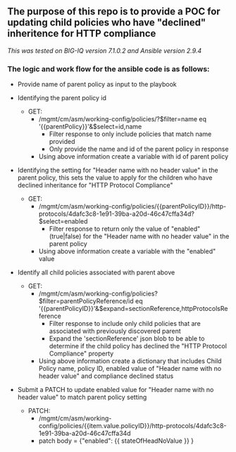 ## The purpose of this repo is to provide a POC for updating child policies who have "declined" inheritence for HTTP compliance

_This was tested on BIG-IQ version 7.1.0.2 and Ansible version 2.9.4_


### The logic and work flow for the ansible code is as follows:

* Provide name of parent policy as input to the playbook

* Identifying the parent policy id
    * GET:
        * /mgmt/cm/asm/working-config/policies/?$filter=name eq '{{parentPolicy}}'&$select=id,name
            * Filter response to only include policies that match name provided
            * Only provide the name and id of the parent policy in response
        * Using above information create a variable with id of parent policy

* Identifying the setting for "Header name with no header value" in the parent policy, this sets the value to apply for the children who have declined inheritance for "HTTP Protocol Compliance"
    * GET:
        * /mgmt/cm/asm/working-config/policies/{{parentPolicyID}}/http-protocols/4dafc3c8-1e91-39ba-a20d-46c47cffa34d?$select=enabled
            * Filter response to return only the value of "enabled" (true|false) for the "Header name with no header value" in the parent policy
        * Using above information create a variable with the "enabled" value

* Identify all child policies associated with parent above
    * GET:
        * /mgmt/cm/asm/working-config/policies?$filter=parentPolicyReference/id eq '{{parentPolicyID}}'&$expand=sectionReference,httpProtocolsReference
            * Filter response to include only child policies that are associated with previously discovered parent
            * Expand the 'sectionReference' json blob to be able to determine if the child policy has declined the "HTTP Protocol Compliance" property
        * Using above information create a dictionary that includes Child Policy name, policy ID, enabled value of "Header name with no header value" and compliance declined status

* Submit a PATCH to update enabled value for "Header name with no header value" to match parent policy setting
    * PATCH:
        * /mgmt/cm/asm/working-config/policies/{{item.value.policyID}}/http-protocols/4dafc3c8-1e91-39ba-a20d-46c47cffa34d
        * patch body = {"enabled": {{ stateOfHeadNoValue }} } 


